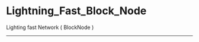 # Lightning_Fast_Block_Node
 Lighting fast Network ( BlockNode )
_____________________________________


